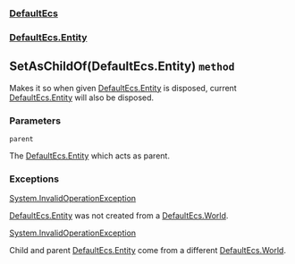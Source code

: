 ### [DefaultEcs](./DefaultEcs.md 'DefaultEcs')
### [DefaultEcs.Entity](./DefaultEcs-Entity.md 'DefaultEcs.Entity')
## SetAsChildOf(DefaultEcs.Entity) `method`
Makes it so when given [DefaultEcs.Entity](./DefaultEcs-Entity.md 'DefaultEcs.Entity') is disposed, current [DefaultEcs.Entity](./DefaultEcs-Entity.md 'DefaultEcs.Entity') will also be disposed.
### Parameters

<a name='DefaultEcs-Entity-SetAsChildOf(DefaultEcs-Entity)-parent'></a>
`parent`

The [DefaultEcs.Entity](./DefaultEcs-Entity.md 'DefaultEcs.Entity') which acts as parent.
### Exceptions

[System.InvalidOperationException](https://docs.microsoft.com/en-us/dotnet/api/System.InvalidOperationException 'System.InvalidOperationException')

[DefaultEcs.Entity](./DefaultEcs-Entity.md 'DefaultEcs.Entity') was not created from a [DefaultEcs.World](./DefaultEcs-World.md 'DefaultEcs.World').

[System.InvalidOperationException](https://docs.microsoft.com/en-us/dotnet/api/System.InvalidOperationException 'System.InvalidOperationException')

Child and parent [DefaultEcs.Entity](./DefaultEcs-Entity.md 'DefaultEcs.Entity') come from a different [DefaultEcs.World](./DefaultEcs-World.md 'DefaultEcs.World').
